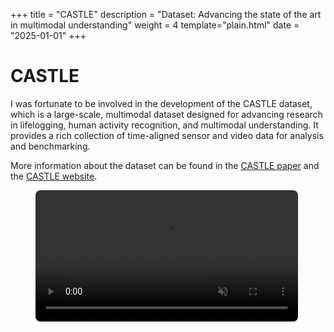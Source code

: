 +++
title = "CASTLE"
description = "Dataset: Advancing the state of the art in multimodal understanding"
weight = 4
template="plain.html"
date = "2025-01-01"
+++


# CASTLE

I was fortunate to be involved in the development of the CASTLE dataset, which is a large-scale, multimodal dataset designed for advancing research in lifelogging, human activity recognition, and multimodal understanding. It provides a rich collection of time-aligned sensor and video data for analysis and benchmarking.

More information about the dataset can be found in the [CASTLE paper](https://arxiv.org/abs/2503.17116) and the [CASTLE website](https://castle-dataset.github.io/).

<figure class="text-center mb-4">
<video src="https://castle-dataset.github.io/vid/5x3_3min_1080.webm" alt="CASTLE's review" class="image mb-3" style="width: max(420px, 80%); height: auto; object-fit: cover; border-radius: 8px;" autoplay muted loop>
    <figcaption class="text-muted">A snapshot from the CASTLE dataset videos</figcaption>
</figure>



